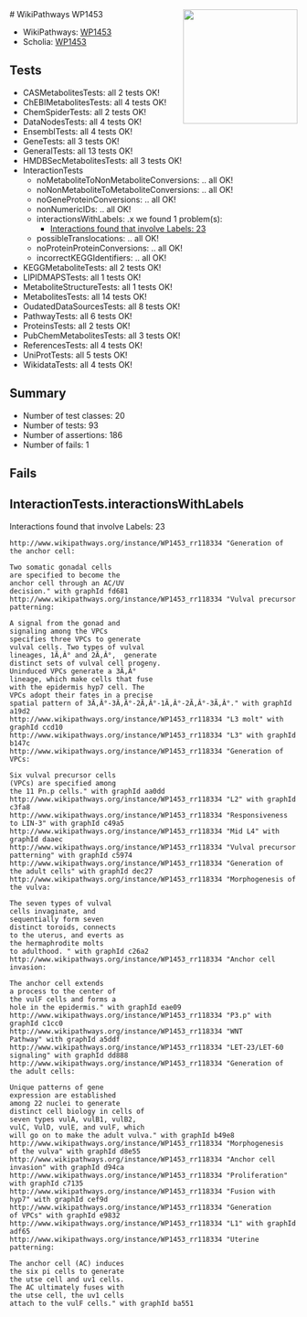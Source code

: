<img style="float: right; width: 200px" src="https://upload.wikimedia.org/wikipedia/commons/thumb/8/83/Wplogo_with_text_500.png/640px-Wplogo_with_text_500.png" />
# WikiPathways WP1453

* WikiPathways: [WP1453](https://wikipathways.org/pathways/WP1453)
* Scholia: [WP1453](https://scholia.toolforge.org/wikipathways/WP1453)
## Tests
* CASMetabolitesTests: all 2 tests OK!
* ChEBIMetabolitesTests: all 4 tests OK!
* ChemSpiderTests: all 2 tests OK!
* DataNodesTests: all 4 tests OK!
* EnsemblTests: all 4 tests OK!
* GeneTests: all 3 tests OK!
* GeneralTests: all 13 tests OK!
* HMDBSecMetabolitesTests: all 3 tests OK!
* InteractionTests
    * noMetaboliteToNonMetaboliteConversions: .. all OK!
    * noNonMetaboliteToMetaboliteConversions: .. all OK!
    * noGeneProteinConversions: .. all OK!
    * nonNumericIDs: .. all OK!
    * interactionsWithLabels: .x we found 1 problem(s):
        * [Interactions found that involve Labels: 23](#fe97a8da)
    * possibleTranslocations: .. all OK!
    * noProteinProteinConversions: .. all OK!
    * incorrectKEGGIdentifiers: .. all OK!
* KEGGMetaboliteTests: all 2 tests OK!
* LIPIDMAPSTests: all 1 tests OK!
* MetaboliteStructureTests: all 1 tests OK!
* MetabolitesTests: all 14 tests OK!
* OudatedDataSourcesTests: all 8 tests OK!
* PathwayTests: all 6 tests OK!
* ProteinsTests: all 2 tests OK!
* PubChemMetabolitesTests: all 3 tests OK!
* ReferencesTests: all 4 tests OK!
* UniProtTests: all 5 tests OK!
* WikidataTests: all 4 tests OK!


## Summary

* Number of test classes: 20
* Number of tests: 93
* Number of assertions: 186
* Number of fails: 1

## Fails

<a name="fe97a8da" />

## InteractionTests.interactionsWithLabels

Interactions found that involve Labels: 23
```
http://www.wikipathways.org/instance/WP1453_rr118334 "Generation of the anchor cell:

Two somatic gonadal cells 
are specified to become the 
anchor cell through an AC/UV 
decision." with graphId fd681
http://www.wikipathways.org/instance/WP1453_rr118334 "Vulval precursor patterning:

A signal from the gonad and 
signaling among the VPCs 
specifies three VPCs to generate 
vulval cells. Two types of vulval 
lineages, 1Ã‚Â° and 2Ã‚Â°,  generate 
distinct sets of vulval cell progeny. 
Uninduced VPCs generate a 3Ã‚Â° 
lineage, which make cells that fuse 
with the epidermis hyp7 cell. The 
VPCs adopt their fates in a precise 
spatial pattern of 3Ã‚Â°-3Ã‚Â°-2Ã‚Â°-1Ã‚Â°-2Ã‚Â°-3Ã‚Â°." with graphId a19d2
http://www.wikipathways.org/instance/WP1453_rr118334 "L3 molt" with graphId ccd10
http://www.wikipathways.org/instance/WP1453_rr118334 "L3" with graphId b147c
http://www.wikipathways.org/instance/WP1453_rr118334 "Generation of VPCs:

Six vulval precursor cells 
(VPCs) are specified among 
the 11 Pn.p cells." with graphId aa0dd
http://www.wikipathways.org/instance/WP1453_rr118334 "L2" with graphId c3fa8
http://www.wikipathways.org/instance/WP1453_rr118334 "Responsiveness 
to LIN-3" with graphId c49a5
http://www.wikipathways.org/instance/WP1453_rr118334 "Mid L4" with graphId daaec
http://www.wikipathways.org/instance/WP1453_rr118334 "Vulval precursor
patterning" with graphId c5974
http://www.wikipathways.org/instance/WP1453_rr118334 "Generation of
the adult cells" with graphId dec27
http://www.wikipathways.org/instance/WP1453_rr118334 "Morphogenesis of the vulva:

The seven types of vulval 
cells invaginate, and 
sequentially form seven 
distinct toroids, connects 
to the uterus, and everts as 
the hermaphrodite molts 
to adulthood. " with graphId c26a2
http://www.wikipathways.org/instance/WP1453_rr118334 "Anchor cell invasion: 

The anchor cell extends 
a process to the center of 
the vulF cells and forms a 
hole in the epidermis." with graphId eae09
http://www.wikipathways.org/instance/WP1453_rr118334 "P3.p" with graphId c1cc0
http://www.wikipathways.org/instance/WP1453_rr118334 "WNT 
Pathway" with graphId a5ddf
http://www.wikipathways.org/instance/WP1453_rr118334 "LET-23/LET-60
signaling" with graphId dd888
http://www.wikipathways.org/instance/WP1453_rr118334 "Generation of the adult cells:

Unique patterns of gene 
expression are established 
among 22 nuclei to generate 
distinct cell biology in cells of 
seven types vulA, vulB1, vulB2, 
vulC, VulD, vulE, and vulF, which 
will go on to make the adult vulva." with graphId b49e8
http://www.wikipathways.org/instance/WP1453_rr118334 "Morphogenesis
of the vulva" with graphId d8e55
http://www.wikipathways.org/instance/WP1453_rr118334 "Anchor cell 
invasion" with graphId d94ca
http://www.wikipathways.org/instance/WP1453_rr118334 "Proliferation" with graphId c7135
http://www.wikipathways.org/instance/WP1453_rr118334 "Fusion with 
hyp7" with graphId cef9d
http://www.wikipathways.org/instance/WP1453_rr118334 "Generation 
of VPCs" with graphId e9832
http://www.wikipathways.org/instance/WP1453_rr118334 "L1" with graphId adf65
http://www.wikipathways.org/instance/WP1453_rr118334 "Uterine patterning:

The anchor cell (AC) induces 
the six pi cells to generate
the utse cell and uv1 cells. 
The AC ultimately fuses with 
the utse cell, the uv1 cells 
attach to the vulF cells." with graphId ba551
```

